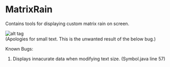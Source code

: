 # MatrixRain
Contains tools for displaying custom matrix rain on screen.

![alt tag](rainbow-matrix.gif)  
(Apologies for small text. This is the unwanted result of the below bug.)

Known Bugs:  
1. Displays innacurate data when modifying text size. (Symbol.java line 57)
